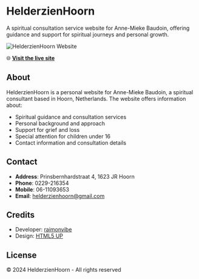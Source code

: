 # HelderzienHoorn

A spiritual consultation service website for Anne-Mieke Baudoin, offering guidance and support for spiritual journeys and personal growth.

![HelderzienHoorn Website](~/screenshots/raimonvibe_github_io_094033.png)

🌐 **[Visit the live site](https://raimonvibe.github.io/helderzien/)**

## About

HelderzienHoorn is a personal website for Anne-Mieke Baudoin, a spiritual consultant based in Hoorn, Netherlands. The website offers information about:

- Spiritual guidance and consultation services
- Personal background and approach
- Support for grief and loss
- Special attention for children under 16
- Contact information and consultation details

## Contact

- **Address**: Prinsbernhardstraat 4, 1623 JR Hoorn
- **Phone**: 0229-216354
- **Mobile**: 06-11093653
- **Email**: helderzienhoorn@gmail.com

## Credits

- Developer: [raimonvibe](https://www.raimonvibe.nl/)
- Design: [HTML5 UP](https://html5up.net)

## License

© 2024 HelderzienHoorn - All rights reserved
